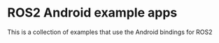 # ROS2 Android example apps

This is a collection of examples that use the Android bindings for ROS2
